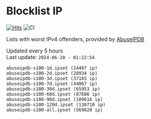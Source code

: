 # Blocklist IP

[![Hits](https://hits.seeyoufarm.com/api/count/incr/badge.svg?url=https%3A%2F%2Fgithub.com%2Fborestad%2Fblocklist-ip%2F&count_bg=%2379C83D&title_bg=%23555555&icon=&icon_color=%23E7E7E7&title=hits&edge_flat=false)](https://hits.seeyoufarm.com)  ![CI](https://img.shields.io/github/workflow/status/borestad/blocklist-ip/CI?style=flat-square)

Lists with worst IPv4 offenders, provided by [AbuseIPDB](https://www.abuseipdb.com/)

<!-- FOOTER-PLACEHOLDER -->
Updated every 5 hours<br>
Last update: `2024-06-28 - 01:22:54`
```
abuseipdb-s100-1d.ipset (24487 ip)
abuseipdb-s100-2d.ipset (28934 ip)
abuseipdb-s100-3d.ipset (37165 ip)
abuseipdb-s100-7d.ipset (44067 ip)
abuseipdb-s100-30d.ipset (65953 ip)
abuseipdb-s100-60d.ipset (87686 ip)
abuseipdb-s100-90d.ipset (109616 ip)
abuseipdb-s100-120d.ipset (130710 ip)
abuseipdb-s100-all.ipset (569628 ip)
```
